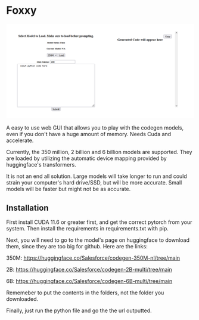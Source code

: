 # Foxxy

![alt text](https://github.com/noahlessard/Foxxy/blob/main/foxxyWebUi/screenshot.PNG)

A easy to use web GUI that allows you to play with the codegen models, even if you don't have a huge amount of memory. Needs Cuda and accelerate. 

Currently, the 350 million, 2 billion and 6 billion models are supported. They are loaded by utilizing the automatic device mapping provided by huggingface's transformers. 

It is not an end all solution. Large models will take longer to run and could strain your computer's hard drive/SSD, but will be more accurate. Small models will be faster but might not be as accurate. 

## Installation
First install CUDA 11.6 or greater first, and get the correct pytorch from your system.
Then install the requirements in requirements.txt with pip.

Next, you will need to go to the model's page on huggingface to download them, since they are too big for github. Here are the links:

350M: https://huggingface.co/Salesforce/codegen-350M-nl/tree/main

2B: https://huggingface.co/Salesforce/codegen-2B-multi/tree/main

6B: https://huggingface.co/Salesforce/codegen-6B-multi/tree/main

Rememeber to put the contents in the folders, not the folder you downloaded. 

Finally, just run the python file and go the the url outputted.
